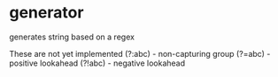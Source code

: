 # generator
generates string based on a regex

These are not yet implemented
    (?:abc)     -   non-capturing group
    (?=abc)     -   positive lookahead
    (?!abc)     -   negative lookahead
